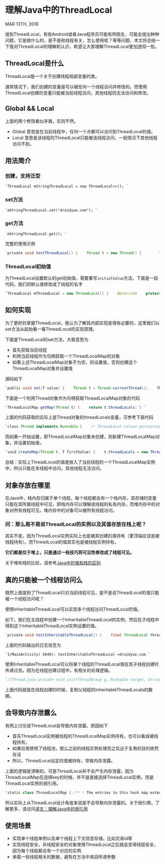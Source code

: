 # 理解Java中的ThreadLocal

MAR 13TH, 2016

提到ThreadLocal，有些Android或者Java程序员可能有所陌生，可能会提出种种问题，它是做什么的，是不是和线程有关，怎么使用呢？等等问题，本文将总结一下我对ThreadLocal的理解和认识，希望让大家理解ThreadLocal更加透彻一些。

## ThreadLocal是什么

ThreadLocal是一个关于创建线程局部变量的类。

通常情况下，我们创建的变量是可以被任何一个线程访问并修改的。而使用ThreadLocal创建的变量只能被当前线程访问，其他线程则无法访问和修改。

## Global && Local

上面的两个修饰看似矛盾，实则不然。

- Global 意思是在当前线程中，任何一个点都可以访问到ThreadLocal的值。
- Local 意思是该线程的ThreadLocal只能被该线程访问，一般情况下其他线程访问不到。

## 用法简介

### 创建，支持泛型

```
`ThreadLocal mStringThreadLocal = new ThreadLocal<>(); `
```

### set方法

```
`mStringThreadLocal.set("droidyue.com"); `
```

### get方法

```
`mStringThreadLocal.get(); `
```

完整的使用示例

```java
`private void testThreadLocal() {    Thread t = new Thread() {        ThreadLocal mStringThreadLocal = new ThreadLocal<>();         @Override        public void run() {            super.run();            mStringThreadLocal.set("droidyue.com");            mStringThreadLocal.get();        }    };     t.start(); } `
```

### ThreadLocal初始值

为ThreadLocal设置默认的get初始值，需要重写`initialValue`方法，下面是一段代码，我们将默认值修改成了线程的名字

```java
`ThreadLocal mThreadLocal = new ThreadLocal() {    @Override    protected String initialValue() {      return Thread.currentThread().getName();    } }; `
```

## 如何实现

为了更好的掌握ThreadLocal，我认为了解其内部实现是很有必要的，这里我们以set方法从起始看一看ThreadLocal的实现原理。

下面是ThreadLocal的set方法，大致意思为

- 首先获取当前线程
- 利用当前线程作为句柄获取一个ThreadLocalMap的对象
- 如果上述ThreadLocalMap对象不为空，则设置值，否则创建这个ThreadLocalMap对象并设置值

源码如下

```java
`public void set(T value) {    Thread t = Thread.currentThread();    ThreadLocalMap map = getMap(t);    if (map != null)        map.set(this, value);    else        createMap(t, value); } `
```

下面是一个利用Thread对象作为句柄获取ThreadLocalMap对象的代码

```java
`ThreadLocalMap getMap(Thread t) {    return t.threadLocals; } `
```

上面的代码获取的实际上是Thread对象的threadLocals变量，可参考下面代码

```java
`class Thread implements Runnable {    /* ThreadLocal values pertaining to this thread. This map is maintained     * by the ThreadLocal class. */     ThreadLocal.ThreadLocalMap threadLocals = null; } `
```

而如果一开始设置，即ThreadLocalMap对象未创建，则新建ThreadLocalMap对象，并设置初始值。

```java
`void createMap(Thread t, T firstValue) {    t.threadLocals = new ThreadLocalMap(this, firstValue); } `
```

总结：实际上ThreadLocal的值是放入了当前线程的一个ThreadLocalMap实例中，所以只能在本线程中访问，其他线程无法访问。

## 对象存放在哪里

在Java中，栈内存归属于单个线程，每个线程都会有一个栈内存，其存储的变量只能在其所属线程中可见，即栈内存可以理解成线程的私有内存。而堆内存中的对象对所有线程可见。堆内存中的对象可以被所有线程访问。

### 问：那么是不是说ThreadLocal的实例以及其值存放在栈上呢？

其实不是，因为ThreadLocal实例实际上也是被其创建的类持有（更顶端应该是被线程持有）。而ThreadLocal的值其实也是被线程实例持有。

**它们都是位于堆上，只是通过一些技巧将可见性修改成了线程可见。**

关于堆和栈的比较，请参考[Java中的堆和栈的区别](https://droidyue.com/blog/2014/12/07/differences-between-stack-and-heap-in-java/)

## 真的只能被一个线程访问么

既然上面提到了ThreadLocal只对当前线程可见，是不是说ThreadLocal的值只能被一个线程访问呢？

使用InheritableThreadLocal可以实现多个线程访问ThreadLocal的值。

如下，我们在主线程中创建一个InheritableThreadLocal的实例，然后在子线程中得到这个InheritableThreadLocal实例设置的值。

```java
`private void testInheritableThreadLocal() {    final ThreadLocal threadLocal = new InheritableThreadLocal();    threadLocal.set("droidyue.com");    Thread t = new Thread() {        @Override        public void run() {            super.run();            Log.i(LOGTAG, "testInheritableThreadLocal =" + threadLocal.get());        }    };     t.start(); } `
```

上面的代码输出的日志信息为

```
`I/MainActivity( 5046): testInheritableThreadLocal =droidyue.com `
```

使用InheritableThreadLocal可以将某个线程的ThreadLocal值在其子线程创建时传递过去。因为在线程创建过程中，有相关的处理逻辑。

```java
`//Thread.java private void init(ThreadGroup g, Runnable target, String name,                      long stackSize, AccessControlContext acc) {        //code goes here        if (parent.inheritableThreadLocals != null)            this.inheritableThreadLocals =                ThreadLocal.createInheritedMap(parent.inheritableThreadLocals);        /* Stash the specified stack size in case the VM cares */        this.stackSize = stackSize;         /* Set thread ID */        tid = nextThreadID(); } `
```

上面代码就是在线程创建的时候，复制父线程的inheritableThreadLocals的数据。

## 会导致内存泄露么

有网上讨论说ThreadLocal会导致内存泄露，原因如下

- 首先ThreadLocal实例被线程的ThreadLocalMap实例持有，也可以看成被线程持有。
- 如果应用使用了线程池，那么之前的线程实例处理完之后出于复用的目的依然存活
- 所以，ThreadLocal设定的值被持有，导致内存泄露。

上面的逻辑是清晰的，可是ThreadLocal并不会产生内存泄露，因为ThreadLocalMap在选择key的时候，并不是直接选择ThreadLocal实例，而是ThreadLocal实例的弱引用。



```java
`static class ThreadLocalMap { /** * The entries in this hash map extend WeakReference, using * its main ref field as the key (which is always a * ThreadLocal object).  Note that null keys (i.e. entry.get() * == null) mean that the key is no longer referenced, so the * entry can be expunged from table.  Such entries are referred to * as "stale entries" in the code that follows. */    static class Entry extends WeakReference> {        /** The value associated with this ThreadLocal. */        Object value;         Entry(ThreadLocal k, Object v) {            super(k);            value = v;        }    } } `
```

所以实际上从ThreadLocal设计角度来说是不会导致内存泄露的。关于弱引用，了解更多，请访问[译文：理解Java中的弱引用 ](https://droidyue.com/blog/2014/10/12/understanding-weakreference-in-java/)

## 使用场景

- 实现单个线程单例以及单个线程上下文信息存储，比如交易id等
- 实现线程安全，非线程安全的对象使用ThreadLocal之后就会变得线程安全，因为每个线程都会有一个对应的实例
- 承载一些线程相关的数据，避免在方法中来回传递参数